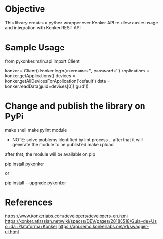 # Objective

This library creates a python wrapper over Konker API to allow easier usage and integration 
with Konker REST API

# Sample Usage

from pykonker.main.api import Client

konker = Client()
konker.login(username='', password='')
applications = konker.getApplications()
devices = konker.getAllDevicesForApplication('default')
data = konker.readData(guid=devices[0]['guid'])

# Change and publish the library on PyPi

make shell
make pylint module 
* NOTE: solve problems identified by lint process .. after that it will generate the module to be published
make upload

after that, the module will be available on pip 


pip install pykonker

or 

pip install --upgrade pykonker 


# References

https://www.konkerlabs.com/developers/developers-en.html
https://konker.atlassian.net/wiki/spaces/DEV/pages/28180518/Guia+de+Uso+da+Plataforma+Konker
https://api.demo.konkerlabs.net/v1/swagger-ui.html
